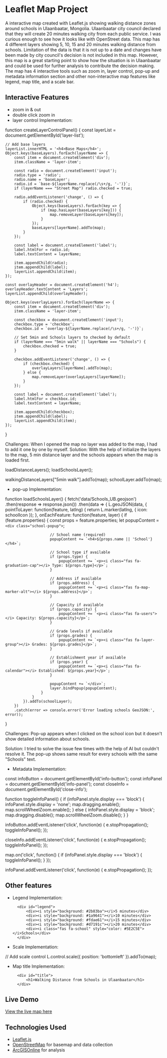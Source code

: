 # Leaflet Map Project

A interactive map created with Leaflet.js showing walking distance zones around schools in Ulaanbaatar, Mongolia. Ulaanbaatar city council declared that they will create 20 minutes walking city from each public service. I was curious enough to see how it looks like with OpenStreet data. This map has 4 different layers showing 5, 10, 15 and 20 minutes walking distance from schools. Limitation of the data is that it is not up to a date and changes have been made by city council's decision is not included in this map. However, this map is a great starting point to show how the situation is in Ulaanbaatar and could be used for further analysis to contribute the decision making. The map has 4 interactive tools such as zoom in, layer control, pop-up  and metadata information section and other non-interactive map features like legend, map title, and a scale bar.

## Interactive Features
- zoom in & out
- double click zoom in
- layer control
Implementation:

function createLayerControlPanel() {
    const layerList = document.getElementById('layer-list');
    
    // Add base layers
    layerList.innerHTML = '<h4>Base Maps</h4>';
    Object.keys(baseLayers).forEach(layerName => {
        const item = document.createElement('div');
        item.className = 'layer-item';
        
        const radio = document.createElement('input');
        radio.type = 'radio';
        radio.name = 'baseLayer';
        radio.id = `base-${layerName.replace(/\s+/g, '-')}`;
        if (layerName === "Street Map") radio.checked = true;
        
        radio.addEventListener('change', () => {
            if (radio.checked) {
                Object.keys(baseLayers).forEach(key => {
                    if (map.hasLayer(baseLayers[key])) {
                        map.removeLayer(baseLayers[key]);
                    }
                });
                baseLayers[layerName].addTo(map);
            }
        });
        
        const label = document.createElement('label');
        label.htmlFor = radio.id;
        label.textContent = layerName;
        
        item.appendChild(radio);
        item.appendChild(label);
        layerList.appendChild(item);
    });
    
    const overlayHeader = document.createElement('h4');
    overlayHeader.textContent = 'Layers';
    layerList.appendChild(overlayHeader);
    
    Object.keys(overlayLayers).forEach(layerName => {
        const item = document.createElement('div');
        item.className = 'layer-item';
        
        const checkbox = document.createElement('input');
        checkbox.type = 'checkbox';
        checkbox.id = `overlay-${layerName.replace(/\s+/g, '-')}`;
        
        // Set 5min and Schools layers to checked by default
        if (layerName === "5min walk" || layerName === "Schools") {
            checkbox.checked = true;
        }
        
        checkbox.addEventListener('change', () => {
            if (checkbox.checked) {
                overlayLayers[layerName].addTo(map);
            } else {
                map.removeLayer(overlayLayers[layerName]);
            }
        });
        
        const label = document.createElement('label');
        label.htmlFor = checkbox.id;
        label.textContent = layerName;
        
        item.appendChild(checkbox);
        item.appendChild(label);
        layerList.appendChild(item);
    });
}

Challenges: When I opened the map no layer was added to the map, I had to add it one by one by myself.
Solution: With the help of initialize the layers to the map, 5 min distance layer and the schools appears when the map is loaded first. 

loadDistanceLayers();
loadSchoolsLayer();

walkingDistanceLayers["5min walk"].addTo(map);
schoolLayer.addTo(map);

- pop-up
Implementation:

function loadSchoolsLayer() {
    fetch('data/Schools_UB.geojson')
        .then(response => response.json())
        .then(data => {
            L.geoJSON(data, {
                pointToLayer: function(feature, latlng) {
                    return L.marker(latlng, {
                        icon: schoolIcon
                    });
                },
                onEachFeature: function(feature, layer) {
                    if (feature.properties) {
                        const props = feature.properties;
                        let popupContent = `<div class="school-popup">`;
                        
                        // School name (required)
                        popupContent += `<h4>${props.name || 'School'}</h4>`;
                        
                        // School type if available
                        if (props.type) {
                            popupContent += `<p><i class="fas fa-graduation-cap"></i> Type: ${props.type}</p>`;
                        }
                        
                        // Address if available
                        if (props.address) {
                            popupContent += `<p><i class="fas fa-map-marker-alt"></i> ${props.address}</p>`;
                        }
                        
                        // Capacity if available
                        if (props.capacity) {
                            popupContent += `<p><i class="fas fa-users"></i> Capacity: ${props.capacity}</p>`;
                        }
                        
                        // Grade levels if available
                        if (props.grades) {
                            popupContent += `<p><i class="fas fa-layer-group"></i> Grades: ${props.grades}</p>`;
                        }
                        
                        // Establishment year if available
                        if (props.year) {
                            popupContent += `<p><i class="fas fa-calendar"></i> Established: ${props.year}</p>`;
                        }
                        
                        popupContent += `</div>`;
                        layer.bindPopup(popupContent);
                    }
                }
            }).addTo(schoolLayer);
        })
        .catch(error => console.error('Error loading schools GeoJSON:', error));
}

Challenges: Pop-up appears when I clicked on the school icon but it doesn't show detailed information about schools.

Solution: I tried to solve the issue few times with the help of AI but couldn't resolve it. The pop-up shows same result for every schools with the same "Schools" text.

- Metadata
Implementation:

const infoButton = document.getElementById('info-button');
const infoPanel = document.getElementById('info-panel');
const closeInfo = document.getElementById('close-info');

function toggleInfoPanel() {
    if (infoPanel.style.display === 'block') {
        infoPanel.style.display = 'none';
        map.dragging.enable();
        map.scrollWheelZoom.enable();
    } else {
        infoPanel.style.display = 'block';
        map.dragging.disable();
        map.scrollWheelZoom.disable();
    }
}

infoButton.addEventListener('click', function(e) {
    e.stopPropagation();
    toggleInfoPanel();
});

closeInfo.addEventListener('click', function(e) {
    e.stopPropagation();
    toggleInfoPanel();
});

map.on('click', function() {
    if (infoPanel.style.display === 'block') {
        toggleInfoPanel();
    }
});

infoPanel.addEventListener('click', function(e) {
    e.stopPropagation();
});


## Other features
- Legend
Implementation:

        <div id="legend">
            <div><i style="background: #2b83ba"></i>5 minutes</div>
            <div><i style="background: #1a9641"></i>10 minutes</div>
            <div><i style="background: #fdae61"></i>15 minutes</div>
            <div><i style="background: #d7191c"></i>20 minutes</div>
            <div><i class="fas fa-school" style="color: #5E2C5E"></i>Schools</div>
        </div>

- Scale
Implementation:

// Add scale control
L.control.scale({ position: 'bottomleft' }).addTo(map);

- Map title
Implementation:

        <div id="title">
            <h1>Walking Distance from Schools in Ulaanbaatar</h1>
        </div>

## Live Demo
[View the live map here](https://khishigbuyanaltangerel.github.io/Walking-distance-from-school-final/) 

## Technologies Used
- [Leaflet.js](https://leafletjs.com/)
- [OpenStreetMap](https://www.openstreetmap.org/) for basemap and data collection
- [ArcGISOnline](hiips:/zgis.maps.arcgis.com/) for analysis
